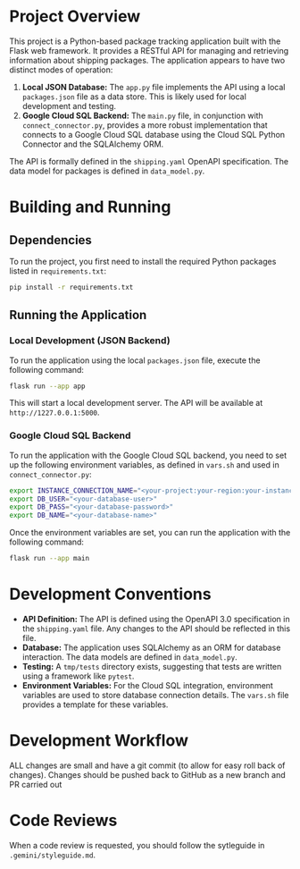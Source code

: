 # Project Overview

This project is a Python-based package tracking application built with the Flask web framework. It provides a RESTful API for managing and retrieving information about shipping packages. The application appears to have two distinct modes of operation:

1.  **Local JSON Database:** The `app.py` file implements the API using a local `packages.json` file as a data store. This is likely used for local development and testing.
2.  **Google Cloud SQL Backend:** The `main.py` file, in conjunction with `connect_connector.py`, provides a more robust implementation that connects to a Google Cloud SQL database using the Cloud SQL Python Connector and the SQLAlchemy ORM.

The API is formally defined in the `shipping.yaml` OpenAPI specification. The data model for packages is defined in `data_model.py`.

# Building and Running

## Dependencies

To run the project, you first need to install the required Python packages listed in `requirements.txt`:

```bash
pip install -r requirements.txt
```

## Running the Application

### Local Development (JSON Backend)

To run the application using the local `packages.json` file, execute the following command:

```bash
flask run --app app
```

This will start a local development server. The API will be available at `http://1227.0.0.1:5000`.

### Google Cloud SQL Backend

To run the application with the Google Cloud SQL backend, you need to set up the following environment variables, as defined in `vars.sh` and used in `connect_connector.py`:

```bash
export INSTANCE_CONNECTION_NAME="<your-project:your-region:your-instance>"
export DB_USER="<your-database-user>"
export DB_PASS="<your-database-password>"
export DB_NAME="<your-database-name>"
```

Once the environment variables are set, you can run the application with the following command:

```bash
flask run --app main
```

# Development Conventions

*   **API Definition:** The API is defined using the OpenAPI 3.0 specification in the `shipping.yaml` file. Any changes to the API should be reflected in this file.
*   **Database:** The application uses SQLAlchemy as an ORM for database interaction. The data models are defined in `data_model.py`.
*   **Testing:** A `tmp/tests` directory exists, suggesting that tests are written using a framework like `pytest`.
*   **Environment Variables:** For the Cloud SQL integration, environment variables are used to store database connection details. The `vars.sh` file provides a template for these variables.

# Development Workflow

ALL changes are small and have a git commit (to allow for easy roll back of changes). Changes should be pushed back to GitHub as a new branch and PR carried out

# Code Reviews

When a code review is requested, you should follow the sytleguide in `.gemini/styleguide.md`.